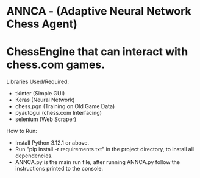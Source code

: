 # ANNCA - (Adaptive Neural Network Chess Agent)

# ChessEngine that can interact with chess.com games.

Libraries Used/Required:

- tkinter (Simple GUI)
- Keras (Neural Network)
- chess.pgn (Training on Old Game Data)
- pyautogui (chess.com Interfacing)
- selenium (Web Scraper)

How to Run:

- Install Python 3.12.1 or above.
- Run "pip install -r requirements.txt" in the project directory, to install all dependencies.
- ANNCA.py is the main run file, after running ANNCA.py follow the instructions printed to the console.


